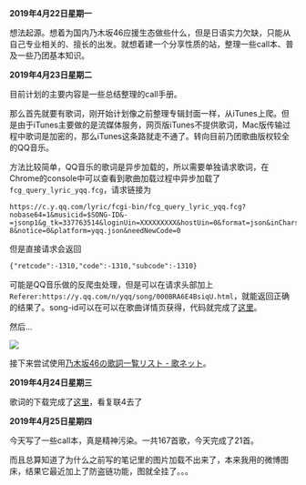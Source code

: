 **2019年4月22日星期一**

想法起源。想着为国内乃木坂46应援生态做些什么，但是日语实力欠缺，只能从自己专业相关的、擅长的出发。就想着建一个分享性质的站，整理一些call本、普及一些乃团基本知识。



**2019年4月23日星期二**

目前计划的主要内容是一些总结整理的call手册。

那么首先就要有歌词，刚开始计划像之前整理专辑封面一样，从iTunes上爬。但是由于iTunes主要做的是流媒体服务，网页版iTunes不提供歌词，Mac版传输过程中歌词是加密的，那么iTunes这条路就走不通了。转向目前乃团歌曲版权较全的QQ音乐。

方法比较简单，QQ音乐的歌词是异步加载的，所以需要单独请求歌词，在Chrome的console中可以查看到歌曲加载过程中异步加载了`fcg_query_lyric_yqq.fcg`，请求链接为

```
https://c.y.qq.com/lyric/fcgi-bin/fcg_query_lyric_yqq.fcg?nobase64=1&musicid=$SONG-ID&-=jsonp1&g_tk=337763514&loginUin=XXXXXXXXX&hostUin=0&format=json&inCharset=utf8&outCharset=utf-8&notice=0&platform=yqq.json&needNewCode=0
```

但是直接请求会返回

```html
{"retcode":-1310,"code":-1310,"subcode":-1310}
```

可能是QQ音乐做的反爬虫处理，但是可以在请求头部加上`Referer:https://y.qq.com/n/yqq/song/000BRA6E4BsiqU.html`，就能返回正确的结果了。song-id可以在可以在歌曲详情页获得，代码就完成了[这里](https://paste.ubuntu.com/p/8KxyVmkmJ8/)。

然后...

![](https://ae01.alicdn.com/kf/HTB1BEaySpzqK1RjSZFCq6zbxVXaw.jpg)

接下来尝试使用[乃木坂46の歌詞一覧リスト - 歌ネット](https://www.uta-net.com/artist/12550/)。



**2019年4月24日星期三**

歌词的下载完成了[这里](https://paste.ubuntu.com/p/Dvs8z2wxzh/)，看复联4去了



**2019年4月25日星期四**

今天写了一些call本，真是精神污染。一共167首歌，今天完成了21首。

而且总算知道了为什么之前写的笔记里的图片加载不出来了，本来我用的微博图床，结果它最近加上了防盗链功能，图就全挂了。。。
